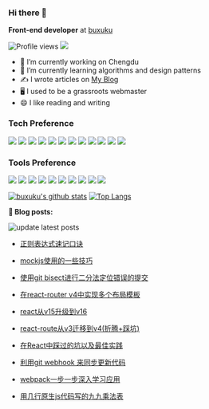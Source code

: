 ### Hi there 👋

**Front-end developer** at  [buxuku](https://github.com/buxuku)

![Profile views](https://gpvc.arturio.dev/buxuku)  <img src="https://img.shields.io/github/followers/buxuku?label=Follow" style=" float:left, margin-right:10px" />

- 🔭 I’m currently working on Chengdu
- 🌱 I’m currently learning algorithms and design patterns
- ✍️  I wrote articles on <a href="https://blog.linxiaodong.com" target="_blank">My Blog</a>
- 🖥 I used to be a grassroots webmaster
- 😄 I like reading and writing


### Tech Preference

<img src="https://img.shields.io/badge/-HTML5-E34F26?style=flat&logo=html5&logoColor=white"> <img src="https://img.shields.io/badge/-CSS3-1572B6?style=flat&logo=css3&logoColor=white">
<img src="https://img.shields.io/badge/-JavaScript-eed718?style=flat&logo=javascript&logoColor=ffffff">
<img src="https://img.shields.io/badge/-React-000000?style=flat&logo=react&logoColor=00c8ff">
<img src="https://img.shields.io/badge/-MongoDB-4DB33D?style=flat&logo=mongodb&logoColor=FFFFFF">
<img src="https://img.shields.io/badge/-GraphQL-e535ab?style=flat&logo=graphql&logoColor=FFFFFF">
<img src="https://img.shields.io/badge/-MySQL-F29111?style=flat&logo=mysql&logoColor=FFFFFF">
<img src="https://img.shields.io/badge/-Express.js-787878?style=flat">
<img src="https://img.shields.io/badge/-Node.js-3C873A?style=flat&logo=Node.js&logoColor=white">
<img src="https://img.shields.io/badge/-php-777bb4?style=flat&logo=php&logoColor=white">
<img src="https://img.shields.io/badge/-python-3776ab?style=flat&logo=python&logoColor=white">
<img src="http://img.shields.io/badge/-Redis-dc382d?style=flat&logo=Redis&logoColor=white">


### Tools Preference

<img src="http://img.shields.io/badge/-Google%20Cloud%20Platform-4285F4?style=flat&logo=google%20cloud&logoColor=white"> <img src="http://img.shields.io/badge/-Git-F1502F?style=flat&logo=git&logoColor=FFFFFF">
<img src="http://img.shields.io/badge/-Github-000000?style=flat&logo=github&logoColor=FFFFFF">
<img src="http://img.shields.io/badge/-VS%20Code-007ACC?style=flat&logo=visual%20studio%20code&logoColor=white">
<img src="http://img.shields.io/badge/-webstorm-000000?style=flat&logo=webstorm&=white">
<img src="http://img.shields.io/badge/-Linux-fcc624?style=flat&logo=Linux&logoColor=white">
<img src="http://img.shields.io/badge/-NGINX-269539?style=flat&logo=NGINX&logoColor=white">
<img src="http://img.shields.io/badge/-docker-2496ed?style=flat&logo=docker&logoColor=white">
<img src="http://img.shields.io/badge/-Jenkins-d24939?style=flat&logo=Jenkins&logoColor=white">
<img src="http://img.shields.io/badge/-Vim-019733?style=flat&logo=Vim&logoColor=white">

[![buxuku's github stats](https://github-readme-stats.vercel.app/api?username=buxuku&count_private=true&include_all_commits=true)](https://github.com/buxuku/)
[![Top Langs](https://github-readme-stats.vercel.app/api/top-langs/?username=buxuku&hide=php&layout=compact)](https://github.com/buxuku)

**📝 Blog posts:**

![update latest posts](https://github.com/buxuku/buxuku/workflows/update%20latest%20posts/badge.svg)


- [正则表达式速记口诀](https://github.com/buxuku/buxuku.github.io/issues/61)

- [mockjs使用的一些技巧](https://github.com/buxuku/buxuku.github.io/issues/60)

- [使用git bisect进行二分法定位错误的提交](https://github.com/buxuku/buxuku.github.io/issues/59)

- [在react-router v4中实现多个布局模板](https://github.com/buxuku/buxuku.github.io/issues/58)

- [react从v15升级到v16](https://github.com/buxuku/buxuku.github.io/issues/57)

- [react-route从v3迁移到v4(折腾+踩坑)](https://github.com/buxuku/buxuku.github.io/issues/56)

- [在React中踩过的坑以及最佳实践](https://github.com/buxuku/buxuku.github.io/issues/55)

- [利用git webhook 来同步更新代码](https://github.com/buxuku/buxuku.github.io/issues/54)

- [webpack一步一步深入学习应用](https://github.com/buxuku/buxuku.github.io/issues/53)

- [用几行原生js代码写的九九乘法表](https://github.com/buxuku/buxuku.github.io/issues/52)


